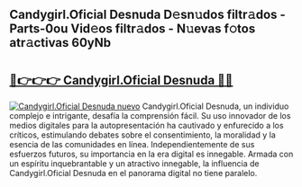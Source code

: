 ## Candygirl.Oficial Desnuda D𝚎sn𝚞dos filtr𝚊dos - Parts-0ou Vid𝚎os filtr𝚊dos - N𝚞evas f𝚘tos atr𝚊ctivas 60yNb

# <h2><a href="http://mbdl74.tromn.icu/?c=Candygirl.Oficial+Desnuda">🔗👉👉👉 Candygirl.Oficial Desnuda 🔗🔗</a></h2>

[![Candygirl.Oficial Desnuda nuevo](https://i.imgur.com/pEAQMta.gif)](http://mbdl74.tromn.icu/?c=Candygirl.Oficial+Desnuda)
Candygirl.Oficial Desnuda, un individuo complejo e intrigante, desafía la comprensión fácil. Su uso innovador de los medios digitales para la autopresentación ha cautivado y enfurecido a los críticos, estimulando debates sobre el consentimiento, la moralidad y la esencia de las comunidades en línea. Independientemente de sus esfuerzos futuros, su importancia en la era digital es innegable. Armada con un espíritu inquebrantable y un atractivo innegable, la influencia de Candygirl.Oficial Desnuda en el panorama digital no tiene paralelo.
